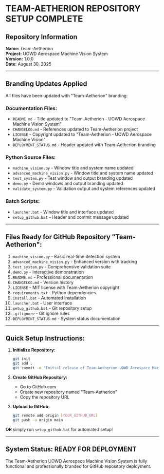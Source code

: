 # TEAM-AETHERION REPOSITORY SETUP COMPLETE

## Repository Information
**Name:** Team-Aetherion  
**Project:** UOWD Aerospace Machine Vision System  
**Version:** 1.0.0  
**Date:** August 30, 2025

---

## Branding Updates Applied

All files have been updated with "Team-Aetherion" branding:

### Documentation Files:
- `README.md` - Title updated to "Team-Aetherion - UOWD Aerospace Machine Vision System"
- `CHANGELOG.md` - References updated to Team-Aetherion project
- `LICENSE` - Copyright updated to "Team-Aetherion - UOWD Aerospace Machine Vision"
- `DEPLOYMENT_STATUS.md` - Header updated with Team-Aetherion branding

### Python Source Files:
- `machine_vision.py` - Window title and system name updated
- `advanced_machine_vision.py` - Window title and system name updated  
- `test_system.py` - Test window and output branding updated
- `demo.py` - Demo windows and output branding updated
- `validate_system.py` - Validation output and system references updated

### Batch Scripts:
- `launcher.bat` - Window title and interface updated
- `setup_github.bat` - Header and commit message updated

---

## Files Ready for GitHub Repository "Team-Aetherion":

1. `machine_vision.py` - Basic real-time detection system
2. `advanced_machine_vision.py` - Enhanced version with tracking
3. `test_system.py` - Comprehensive validation suite
4. `demo.py` - Interactive demonstration
5. `README.md` - Professional documentation  
6. `CHANGELOG.md` - Version history
7. `LICENSE` - MIT license with Team-Aetherion copyright
8. `requirements.txt` - Python dependencies
9. `install.bat` - Automated installation
10. `launcher.bat` - User interface
11. `setup_github.bat` - Git repository setup
12. `.gitignore` - Git ignore rules
13. `DEPLOYMENT_STATUS.md` - System status documentation

---

## Quick Setup Instructions:

1. **Initialize Repository:**
   ```bash
   git init
   git add .
   git commit -m "Initial release of Team-Aetherion UOWD Aerospace Machine Vision System"
   ```

2. **Create GitHub Repository:**
   - Go to GitHub.com
   - Create new repository named "Team-Aetherion"
   - Copy the repository URL

3. **Upload to GitHub:**
   ```bash
   git remote add origin [YOUR_GITHUB_URL]
   git push -u origin main
   ```

**OR** simply run `setup_github.bat` for automated setup!

---

## System Status: READY FOR DEPLOYMENT

The Team-Aetherion UOWD Aerospace Machine Vision System is fully functional and professionally branded for GitHub repository deployment.
